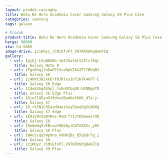 ```yaml
---
layout: produk-casinghp
title: Boku No Hero Academia Cover Samsung Galaxy S9 Plus Case
categories: samsung
tags: galaxy

# Produk
product-title: Boku No Hero Academia Cover Samsung Galaxy S9 Plus Case
harga: 90000
sku: hn-5005
image-drive: 1ziHOyz_rCMsEfvP7_V97KRhUPpBeH7IQ
gallery:
  - url: 1pjGj-L5uBNGWn-1bS76al6lSJZlclRql
    title: Galaxy Note 8
  - url: 1Pgx0hqj7oDwEFCXcoDpVZkVZFY7BUqN3
    title: Galaxy S6
  - url: 1j4hKt3HJXkDrfBJR7xs1nf2H7K4kPT-C
    title: Galaxy S6 Edge
  - url: 12dw4UGg48hpl_to0nQtbq0O-UKNNgmTD
    title: Galaxy S6 Edge Plus
  - url: 1RjofIHEanGf8dnvGBaAKoYK0K_dTa-y-
    title: Galaxy S7
  - url: 1D_rYEN1CHEasdD4eiGuyS0zeDg5CARHq
    title: Galaxy S7 Edge
  - url: 1E81vMzVoB4Rez-MaQ-ft1JYKOewear98
    title: Galaxy S8
  - url: 1Re6eWq9rEBcvwY0W48ylQdTA2KVc_yDV
    title: Galaxy S8 Plus
  - url: 1WAuScqqlWp9na_G0HH1Bj_Q5qGQr7g_i
    title: Galaxy S9
  - url: 1ziHOyz_rCMsEfvP7_V97KRhUPpBeH7IQ
    title: Galaxy S9 Plus
---
```

